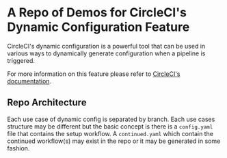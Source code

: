# A Repo of Demos for CircleCI's Dynamic Configuration Feature

CircleCI's dynamic configuration is a powerful tool that can be used in various ways to dynamically generate configuration when a pipeline is triggered.

For more information on this feature please refer to [CircleCI's documentation](https://circleci.com/docs/dynamic-config/).

## Repo Architecture

Each use case of dynamic config is separated by branch. Each use cases structure may be different but the basic concept is there is a `config.yaml` file that contains the setup workflow. A `continued.yaml` which contain the continued workflow(s) may exist in the repo or it may be generated in some fashion.

